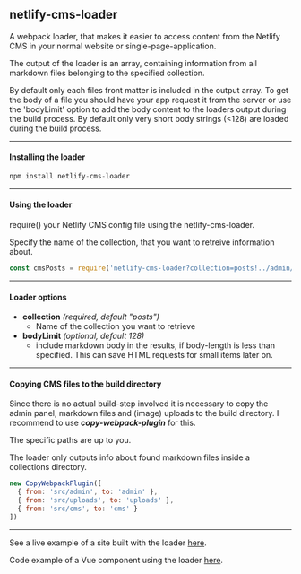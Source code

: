 ## netlify-cms-loader

A webpack loader, that makes it easier to access content from the Netlify CMS in your normal website or single-page-application.

The output of the loader is an array, containing information from all markdown files belonging to the specified collection.

By default only each files front matter is included in the output array.
To get the body of a file you should have your app request it from the server or use the 'bodyLimit' option to add the body content to the loaders output during the build process.
By default only very short body strings (<128) are loaded during the build process.

---
#### Installing the loader
```javascript
npm install netlify-cms-loader
```

---
#### Using the loader
require() your Netlify CMS config file using the netlify-cms-loader.

Specify the name of the collection, that you want to retreive information about.

```javascript
const cmsPosts = require('netlify-cms-loader?collection=posts!../admin/config.yml')
```

---
#### Loader options

* **collection** *(required, default "posts")*
  * Name of the collection you want to retrieve
* **bodyLimit** *(optional, default 128)*
  * include markdown body in the results, if body-length is less than specified. This can save HTML requests for small items later on.

---
#### Copying CMS files to the build directory

Since there is no actual build-step involved it is necessary to copy the admin panel, markdown files and (image) uploads to the build directory. I recommend to use ***copy-webpack-plugin*** for this.

The specific paths are up to you.

The loader only outputs info about found markdown files inside a collections directory.

```javascript
new CopyWebpackPlugin([
  { from: 'src/admin', to: 'admin' },
  { from: 'src/uploads', to: 'uploads' },
  { from: 'src/cms', to: 'cms' }
])
```

---
See a live example of a site built with the loader [here](https://netlify-cms-loader.netlify.com/).

Code example of a Vue component using the loader [here](https://github.com/Nocory/netlify_cms/blob/master/src/components/cms.vue).

